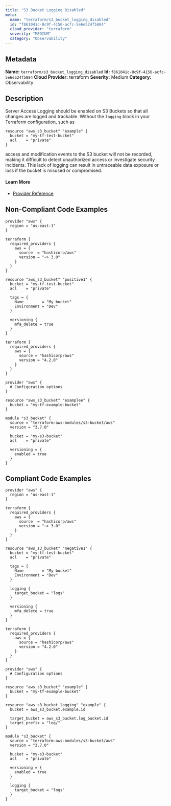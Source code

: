 ```yaml
---
title: "S3 Bucket Logging Disabled"
meta:
  name: "terraform/s3_bucket_logging_disabled"
  id: "f861041c-8c9f-4156-acfc-5e6e524f5884"
  cloud_provider: "terraform"
  severity: "MEDIUM"
  category: "Observability"
---
```

## Metadata
**Name:** `terraform/s3_bucket_logging_disabled`
**Id:** `f861041c-8c9f-4156-acfc-5e6e524f5884`
**Cloud Provider:** terraform
**Severity:** Medium
**Category:** Observability
## Description
Server Access Logging should be enabled on S3 Buckets so that all changes are logged and trackable. Without the `logging` block in your Terraform configuration, such as

```
resource "aws_s3_bucket" "example" {
  bucket = "my-tf-test-bucket"
  acl    = "private"
}
```

access and modification events to the S3 bucket will not be recorded, making it difficult to detect unauthorized access or investigate security incidents. This lack of logging can result in untraceable data exposure or loss if the bucket is misused or compromised.

#### Learn More

 - [Provider Reference](https://registry.terraform.io/providers/hashicorp/aws/latest/docs/resources/s3_bucket)

## Non-Compliant Code Examples
```aws
provider "aws" {
  region = "us-east-1"
}

terraform {
  required_providers {
    aws = {
      source  = "hashicorp/aws"
      version = "~> 3.0"
    }
  }
}

resource "aws_s3_bucket" "positive1" {
  bucket = "my-tf-test-bucket"
  acl    = "private"

  tags = {
    Name        = "My bucket"
    Environment = "Dev"
  }

  versioning {
    mfa_delete = true
  }
}

```

```aws
terraform {
  required_providers {
    aws = {
      source = "hashicorp/aws"
      version = "4.2.0"
    }
  }
}

provider "aws" {
  # Configuration options
}

resource "aws_s3_bucket" "examplee" {
  bucket = "my-tf-example-bucket"
}

```

```aws
module "s3_bucket" {
  source = "terraform-aws-modules/s3-bucket/aws"
  version = "3.7.0"

  bucket = "my-s3-bucket"
  acl    = "private"

  versioning = {
    enabled = true
  }
}

```

## Compliant Code Examples
```aws
provider "aws" {
  region = "us-east-1"
}

terraform {
  required_providers {
    aws = {
      source  = "hashicorp/aws"
      version = "~> 3.0"
    }
  }
}

resource "aws_s3_bucket" "negative1" {
  bucket = "my-tf-test-bucket"
  acl    = "private"

  tags = {
    Name        = "My bucket"
    Environment = "Dev"
  }

  logging {
    target_bucket = "logs"
  }

  versioning {
    mfa_delete = true
  }
}

```

```aws
terraform {
  required_providers {
    aws = {
      source = "hashicorp/aws"
      version = "4.2.0"
    }
  }
}

provider "aws" {
  # Configuration options
}

resource "aws_s3_bucket" "example" {
  bucket = "my-tf-example-bucket"
}

resource "aws_s3_bucket_logging" "example" {
  bucket = aws_s3_bucket.example.id

  target_bucket = aws_s3_bucket.log_bucket.id
  target_prefix = "log/"
}

```

```aws
module "s3_bucket" {
  source = "terraform-aws-modules/s3-bucket/aws"
  version = "3.7.0"

  bucket = "my-s3-bucket"
  acl    = "private"

  versioning = {
    enabled = true
  }

  logging {
    target_bucket = "logs"
  }
}

```